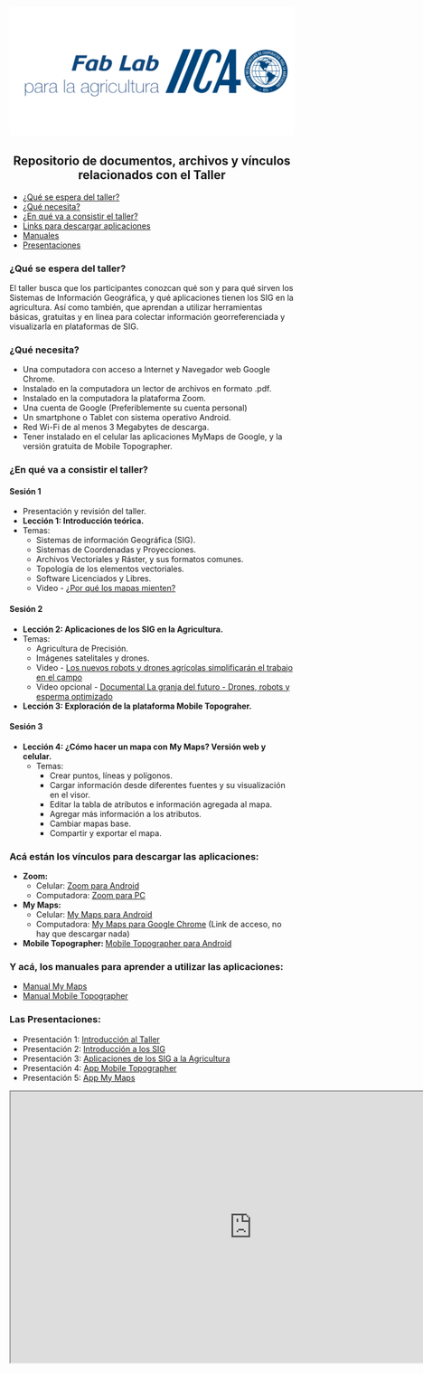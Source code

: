 <img src="Fab Lab+IICA_azul.png">

<h2 style="text-align:center;">Repositorio de documentos, archivos y vínculos relacionados con el Taller</h2>

<ul>
 <li><a href="#Seccion1">¿Qué se espera del taller?</a></li>
<li><a href="#Seccion2">¿Qué necesita?</a></li>
<li><a href="#Seccion3">¿En qué va a consistir el taller?</a></li>
<li><a href="#Seccion4">Links para descargar aplicaciones</a></li>
<li><a href="#Seccion5">Manuales </a></li>
<li><a href="#Seccion6">Presentaciones</a></li>
</ul>

<h3 id="Seccion1">¿Qué se espera del taller?</h3>

<p>El taller busca que los participantes conozcan qué son y para qué sirven los Sistemas de Información Geográfica, y qué aplicaciones tienen los SIG en la agricultura. Así como también, que aprendan a utilizar herramientas básicas, gratuitas y en línea para colectar información georreferenciada y visualizarla en plataformas de SIG.</p> 

<h3 id="Seccion2">¿Qué necesita?</h3>
 <ul>
<li>Una computadora con acceso a Internet y Navegador web Google Chrome.</li>
<li>Instalado en la computadora un lector de archivos en formato .pdf.</li>
<li>Instalado en la computadora la plataforma Zoom.</li>
<li>Una cuenta de Google (Preferiblemente su cuenta personal)</li>
<li>Un smartphone o Tablet con sistema operativo Android.</li>
<li>Red Wi-Fi de al menos 3 Megabytes de descarga.</li>
<li>Tener instalado en el celular las aplicaciones MyMaps de Google, y la versión gratuita de Mobile Topographer.</li>
</ul>

<h3 id="Seccion3">¿En qué va a consistir el taller?</h3>

 <h4>Sesión 1</h4>
 <ul>
  <li>Presentación y revisión del taller.</li>
  <li><b>Lección 1: Introducción teórica.</b></li>
  <li>Temas:
  <ul>
    <li> Sistemas de información Geográfica (SIG).</li>
    <li>Sistemas de Coordenadas y Proyecciones.</li>
    <li>Archivos Vectoriales y Ráster, y sus formatos comunes.</li>
    <li>Topología de los elementos vectoriales.</li>
    <li>Software Licenciados y Libres.</li>
    <li>Video  - <a href="https://www.youtube.com/watch?v=u1eqEvVzagk&t=274s">¿Por qué los mapas mienten?</a></li>
   </ul>
   </li>
  </ul>

<h4>Sesión 2</h4>
<ul>
 <li><b>Lección 2: Aplicaciones de los SIG en la Agricultura.</b></li>
 <li>Temas:
 <ul>
  <li>Agricultura de Precisión.</li>
  <li>Imágenes satelitales y drones.</li>
  <li>Video - <a href="https://www.youtube.com/watch?v=bEgnfDlBi_Y&t=55s">Los nuevos robots y drones agrícolas simplificarán el trabajo en el campo</a></li>
  <li>Video opcional - <a href="https://www.youtube.com/watch?v=YX28N-mZZo8&t=147s">Documental La granja del futuro - Drones, robots y esperma optimizado</a></li>
 </ul>
  </li>
 <li><b>Lección 3: Exploración de la plataforma Mobile Topograher.</b></li>
 </ul>
 
<h4>Sesión 3</h4>
<ul>
 <li><b>Lección 4: ¿Cómo hacer un mapa con My Maps? Versión web y celular.</b>
 <ul>
  <li>Temas:
  <ul>
   <li>Crear puntos, líneas y polígonos.</li>
   <li>Cargar información desde diferentes fuentes y su visualización en el visor.</li>
   <li>Editar la tabla de atributos e información agregada al mapa.</li>
   <li>Agregar más información a los atributos.</li>
   <li>Cambiar mapas base.</li>
   <li>Compartir y exportar el mapa.</li>
 </ul>
  </li>
</ul>
 </li>
</ul>

<h3 id="Seccion4">Acá están los vínculos para descargar las aplicaciones:</h3>
 <ul>
 <li><b>Zoom:</b>
 <ul>
  <li>Celular: <a href="https://play.google.com/store/apps/details?id=us.zoom.videomeetings&hl=en">Zoom para Android</a></li>
  <li>Computadora: <a href="https://zoom.us/signup">Zoom para PC</a></li>
  </ul>
  </li>
 <li><b>My Maps:</b>
 <ul>
  <li>Celular: <a href="https://play.google.com/store/apps/details?id=com.google.android.apps.m4b&hl=en">My Maps para Android</a></li>
  <li>Computadora: <a href="http://mymaps.google.com/" >My Maps para Google Chrome</a> (Link de acceso, no hay que descargar nada)</li>
  </ul>
  </li>
 <li><b>Mobile Topographer: </b><a href="https://play.google.com/store/apps/details?id=gr.stasta.mobiletopographer&hl=en">Mobile Topographer para Android</a></li>
 </ul>

 <h3 id="Seccion5">Y acá, los manuales para aprender a utilizar las aplicaciones:</h3>
 <ul>
 <li><a href="ManualMy Maps.pdf" type="application/pdf">Manual My Maps</a> </li>
 <li><a href="ManualMobile Topographer.pdf" type="application/pdf">Manual Mobile Topographer</a> </li>
 </ul>
 
 <h3 id="Seccion6">Las Presentaciones:</h3>
 <ul> 
 <li>Presentación 1: <a href="IntroalTaller.pdf" type="application/pdf">Introducción al Taller</a> </li>
 <li>Presentación 2: <a href="IntroduccionSIG.pdf" type="application/pdf">Introducción a los SIG</a> </li>
 <li>Presentación 3: <a href="AppSIGAgricultura.pdf" type="application/pdf">Aplicaciones de los SIG a la Agricultura</a> </li>
 <li>Presentación 4: <a href="MobileTopographer.pdf" type="application/pdf">App Mobile Topographer</a> </li>
 <li>Presentación 5: <a href="My Maps.pdf" type="application/pdf">App My Maps</a> </li>
 </ul>
 
 <iframe width='853' height='480' 
 src="https://my.matterport.com/show/?m=fyAx4FPgoeB&brand=0" > </iframe>
